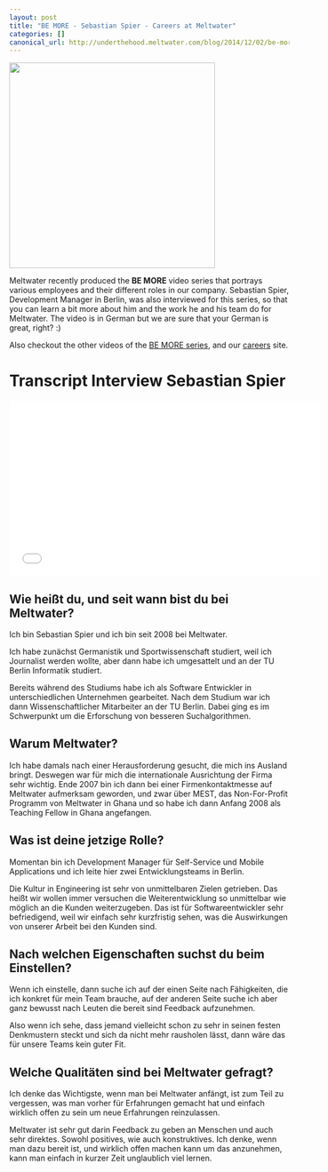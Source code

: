 ```yaml
---
layout: post
title: "BE MORE - Sebastian Spier - Careers at Meltwater"
categories: []
canonical_url: http://underthehood.meltwater.com/blog/2014/12/02/be-more-sebastian-spier-careers-at-meltwater/
---
```


<img class="right" src="https://underthehood.meltwater.com/images/own/be-more-sebastian-spier.jpg" width="370">

Meltwater recently produced the **BE MORE** video series that portrays various employees and their different roles in our company.
Sebastian Spier, Development Manager in Berlin, was also interviewed for this series, so that you can learn a bit more about him and the work he and his team do for Meltwater. The video is in German but we are sure that your German is great, right? :)

<!-- more -->

Also checkout the other videos of the [BE MORE series][youtube_be_more], and our [careers][] site.

# Transcript Interview Sebastian Spier

<iframe width="560" height="315" src="//www.youtube.com/embed/DuN2Rq2eYc4" frameborder="0" allowfullscreen></iframe>

## Wie hei&szlig;t du, und seit wann bist du bei Meltwater?

Ich bin Sebastian Spier und ich bin seit 2008 bei Meltwater.

Ich habe zun&auml;chst Germanistik und Sportwissenschaft studiert, weil ich Journalist werden wollte, aber dann habe ich umgesattelt und an der TU Berlin Informatik studiert.

Bereits w&auml;hrend des Studiums habe ich als Software Entwickler in unterschiedlichen Unternehmen gearbeitet. Nach dem Studium war ich dann Wissenschaftlicher Mitarbeiter an der TU Berlin. Dabei ging es im Schwerpunkt um die Erforschung von besseren Suchalgorithmen.

## Warum Meltwater?

Ich habe damals nach einer Herausforderung gesucht, die mich ins Ausland bringt. Deswegen war für mich die internationale Ausrichtung der Firma sehr wichtig. Ende 2007 bin ich dann bei einer Firmenkontaktmesse auf Meltwater aufmerksam geworden, und zwar über MEST, das Non-For-Profit Programm von Meltwater in Ghana und so habe ich dann Anfang 2008 als Teaching Fellow in Ghana angefangen.

## Was ist deine jetzige Rolle?

Momentan bin ich Development Manager für Self-Service und Mobile Applications und ich leite hier zwei Entwicklungsteams in Berlin.

Die Kultur in Engineering ist sehr von unmittelbaren Zielen getrieben. Das heißt wir wollen immer versuchen die Weiterentwicklung so unmittelbar wie möglich an die Kunden weiterzugeben. Das ist für Softwareentwickler sehr befriedigend, weil wir einfach sehr kurzfristig sehen, was die Auswirkungen von unserer Arbeit bei den Kunden sind.

## Nach welchen Eigenschaften suchst du beim Einstellen?

Wenn ich einstelle, dann suche ich auf der einen Seite nach F&auml;higkeiten, die ich konkret für mein Team brauche, auf der anderen Seite suche ich aber ganz bewusst nach Leuten die bereit sind Feedback aufzunehmen.

Also wenn ich sehe, dass jemand vielleicht schon zu sehr in seinen festen Denkmustern steckt und sich da nicht mehr rausholen l&auml;sst, dann w&auml;re das für unsere Teams kein guter Fit.

## Welche Qualit&auml;ten sind bei Meltwater gefragt?

Ich denke das Wichtigste, wenn man bei Meltwater anf&auml;ngt, ist zum Teil zu vergessen, was man vorher für Erfahrungen gemacht hat und einfach wirklich offen zu sein um neue Erfahrungen reinzulassen.

Meltwater ist sehr gut darin Feedback zu geben an Menschen und auch sehr direktes. Sowohl positives, wie auch konstruktives. Ich denke, wenn man dazu bereit ist, und wirklich offen machen kann um das anzunehmen, kann man einfach in kurzer Zeit unglaublich viel lernen.

[careers]: http://www.meltwater.com/careers/
[youtube]: http://www.youtube.com/user/MeltwaterGroup

[youtube_be_more]:https://www.youtube.com/playlist?list=PLPME8DkftSfh4iDhMqGlq-pgjUdNC9KQC
